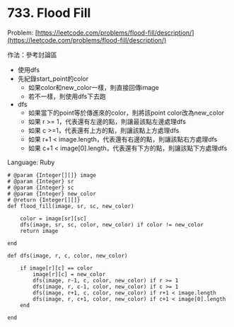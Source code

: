# 733. Flood Fill

Problem: [https://leetcode.com/problems/flood-fill/description/](https://leetcode.com/problems/flood-fill/description/)

作法：參考討論區

* 使用dfs
* 先紀錄start\_point的color
  * 如果color和new\_color一樣，則直接回傳image
  * 若不一樣，則使用dfs下去跑
* dfs
  * 如果當下的point等於傳進來的color，則將該point color改為new\_color
  * 如果 r &gt;= 1，代表還有左邊的點，則讓最該點左邊處理dfs
  * 如果 c &gt;=1，代表還有上方的點，則讓該點上方處理dfs
  * 如果 r+1 &lt; image.length，代表還有右邊的點，則讓該點右方處理dfs
  * 如果 c+1 &lt; image\[0\].length，代表還有下方的點，則讓該點下方處理dfs

Language: Ruby

```
# @param {Integer[][]} image
# @param {Integer} sr
# @param {Integer} sc
# @param {Integer} new_color
# @return {Integer[][]}
def flood_fill(image, sr, sc, new_color)
    
    color = image[sr][sc]
    dfs(image, sr, sc, color, new_color) if color != new_color 
    return image
    
end

def dfs(image, r, c, color, new_color)
    
    if image[r][c] == color         
        image[r][c] = new_color                
        dfs(image, r-1, c, color, new_color) if r >= 1
        dfs(image, r, c-1, color, new_color) if c >= 1
        dfs(image, r+1, c, color, new_color) if r+1 < image.length
        dfs(image, r, c+1, color, new_color) if c+1 < image[0].length
    end
    
end
```



